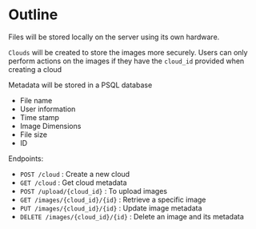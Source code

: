 # Outline


Files will be stored locally on the server using its own hardware.

`Clouds` will be created to store the images more securely. Users can only perform actions on the images if they have the `cloud_id` provided when creating a cloud

Metadata will be stored in a PSQL database
- File name
- User information
- Time stamp
- Image Dimensions
- File size
- ID


Endpoints:
- `POST /cloud` : Create a new cloud
- `GET /cloud` : Get cloud metadata
- `POST /upload/{cloud_id}` : To upload images
- `GET /images/{cloud_id}/{id}` : Retrieve a specific image
- `PUT /images/{cloud_id}/{id}` : Update image metadata
- `DELETE /images/{cloud_id}/{id}` : Delete an image and its metadata
